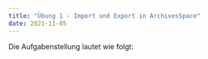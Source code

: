 ```yaml
---
title: "Übung 1 - Import und Export in ArchivesSpace"
date: 2021-11-05
---
```


Die Aufgabenstellung lautet wie folgt:
